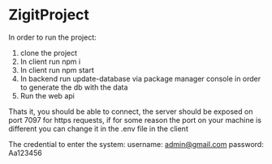 # ZigitProject

In order to run the project:
1. clone the project
2. In client run npm i 
3. In client run npm start
4. In backend run update-database via package manager console in order to generate the db with the data
5. Run the web api

Thats it, you should be able to connect, 
the server should be exposed on port 7097 for https requests, 
if for some reason the port on your machine is different you can change it in the .env file in the client

The credential to enter the system:
username: admin@gmail.com 
password: Aa123456
